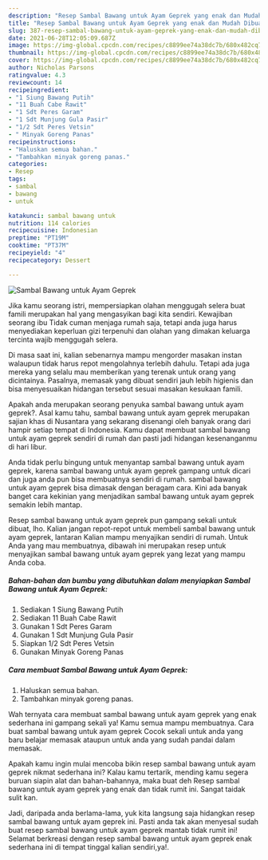 ```yaml
---
description: "Resep Sambal Bawang untuk Ayam Geprek yang enak dan Mudah Dibuat"
title: "Resep Sambal Bawang untuk Ayam Geprek yang enak dan Mudah Dibuat"
slug: 387-resep-sambal-bawang-untuk-ayam-geprek-yang-enak-dan-mudah-dibuat
date: 2021-06-28T12:05:09.687Z
image: https://img-global.cpcdn.com/recipes/c8899ee74a38dc7b/680x482cq70/sambal-bawang-untuk-ayam-geprek-foto-resep-utama.jpg
thumbnail: https://img-global.cpcdn.com/recipes/c8899ee74a38dc7b/680x482cq70/sambal-bawang-untuk-ayam-geprek-foto-resep-utama.jpg
cover: https://img-global.cpcdn.com/recipes/c8899ee74a38dc7b/680x482cq70/sambal-bawang-untuk-ayam-geprek-foto-resep-utama.jpg
author: Nicholas Parsons
ratingvalue: 4.3
reviewcount: 14
recipeingredient:
- "1 Siung Bawang Putih"
- "11 Buah Cabe Rawit"
- "1 Sdt Peres Garam"
- "1 Sdt Munjung Gula Pasir"
- "1/2 Sdt Peres Vetsin"
- " Minyak Goreng Panas"
recipeinstructions:
- "Haluskan semua bahan."
- "Tambahkan minyak goreng panas."
categories:
- Resep
tags:
- sambal
- bawang
- untuk

katakunci: sambal bawang untuk 
nutrition: 114 calories
recipecuisine: Indonesian
preptime: "PT19M"
cooktime: "PT37M"
recipeyield: "4"
recipecategory: Dessert

---
```



![Sambal Bawang untuk Ayam Geprek](https://img-global.cpcdn.com/recipes/c8899ee74a38dc7b/680x482cq70/sambal-bawang-untuk-ayam-geprek-foto-resep-utama.jpg)

Jika kamu seorang istri, mempersiapkan olahan menggugah selera buat famili merupakan hal yang mengasyikan bagi kita sendiri. Kewajiban seorang ibu Tidak cuman menjaga rumah saja, tetapi anda juga harus menyediakan keperluan gizi terpenuhi dan olahan yang dimakan keluarga tercinta wajib menggugah selera.

Di masa  saat ini, kalian sebenarnya mampu mengorder masakan instan walaupun tidak harus repot mengolahnya terlebih dahulu. Tetapi ada juga mereka yang selalu mau memberikan yang terenak untuk orang yang dicintainya. Pasalnya, memasak yang dibuat sendiri jauh lebih higienis dan bisa menyesuaikan hidangan tersebut sesuai masakan kesukaan famili. 



Apakah anda merupakan seorang penyuka sambal bawang untuk ayam geprek?. Asal kamu tahu, sambal bawang untuk ayam geprek merupakan sajian khas di Nusantara yang sekarang disenangi oleh banyak orang dari hampir setiap tempat di Indonesia. Kamu dapat membuat sambal bawang untuk ayam geprek sendiri di rumah dan pasti jadi hidangan kesenanganmu di hari libur.

Anda tidak perlu bingung untuk menyantap sambal bawang untuk ayam geprek, karena sambal bawang untuk ayam geprek gampang untuk dicari dan juga anda pun bisa membuatnya sendiri di rumah. sambal bawang untuk ayam geprek bisa dimasak dengan beragam cara. Kini ada banyak banget cara kekinian yang menjadikan sambal bawang untuk ayam geprek semakin lebih mantap.

Resep sambal bawang untuk ayam geprek pun gampang sekali untuk dibuat, lho. Kalian jangan repot-repot untuk membeli sambal bawang untuk ayam geprek, lantaran Kalian mampu menyajikan sendiri di rumah. Untuk Anda yang mau membuatnya, dibawah ini merupakan resep untuk menyajikan sambal bawang untuk ayam geprek yang lezat yang mampu Anda coba.

<!--inarticleads1-->

##### Bahan-bahan dan bumbu yang dibutuhkan dalam menyiapkan Sambal Bawang untuk Ayam Geprek:

1. Sediakan 1 Siung Bawang Putih
1. Sediakan 11 Buah Cabe Rawit
1. Gunakan 1 Sdt Peres Garam
1. Gunakan 1 Sdt Munjung Gula Pasir
1. Siapkan 1/2 Sdt Peres Vetsin
1. Gunakan  Minyak Goreng Panas




<!--inarticleads2-->

##### Cara membuat Sambal Bawang untuk Ayam Geprek:

1. Haluskan semua bahan.
1. Tambahkan minyak goreng panas.




Wah ternyata cara membuat sambal bawang untuk ayam geprek yang enak sederhana ini gampang sekali ya! Kamu semua mampu membuatnya. Cara buat sambal bawang untuk ayam geprek Cocok sekali untuk anda yang baru belajar memasak ataupun untuk anda yang sudah pandai dalam memasak.

Apakah kamu ingin mulai mencoba bikin resep sambal bawang untuk ayam geprek nikmat sederhana ini? Kalau kamu tertarik, mending kamu segera buruan siapin alat dan bahan-bahannya, maka buat deh Resep sambal bawang untuk ayam geprek yang enak dan tidak rumit ini. Sangat taidak sulit kan. 

Jadi, daripada anda berlama-lama, yuk kita langsung saja hidangkan resep sambal bawang untuk ayam geprek ini. Pasti anda tak akan menyesal sudah buat resep sambal bawang untuk ayam geprek mantab tidak rumit ini! Selamat berkreasi dengan resep sambal bawang untuk ayam geprek enak sederhana ini di tempat tinggal kalian sendiri,ya!.

